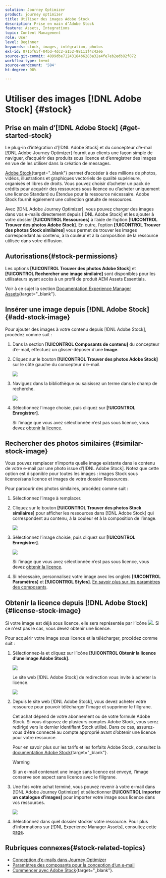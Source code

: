 ```yaml
---
solution: Journey Optimizer
product: journey optimizer
title: Utiliser des images Adobe Stock
description: Prise en main d’Adobe Stock
feature: Assets, Integrations
topic: Content Management
role: User
level: Beginner
keywords: stock, images, intégration, photos
exl-id: 0715f65f-04bd-4dc2-a152-98111f4c42e6
source-git-commit: 4899dbe71243184b6283a32a4fe7eb2edb82f872
workflow-type: tm+mt
source-wordcount: '584'
ht-degree: 98%

---
```


# Utiliser des images [!DNL Adobe Stock] {#stock}

## Prise en main d’[!DNL Adobe Stock] {#get-started-stock}

Le plug-in d’intégration d’[!DNL Adobe Stock] et du concepteur d’e-mail [!DNL Adobe Journey Optimizer] fournit aux clients une façon simple de naviguer, d’acquérir des produits sous licence et d’enregistrer des images en vue de les utiliser dans la création de messages.

[Adobe Stock](https://helpx.adobe.com/stock/get-started.html){target="_blank"} permet d’accéder à des millions de photos, vidéos, illustrations et graphiques vectoriels de qualité supérieure, organisés et libres de droits. Vous pouvez choisir d’acheter un pack de crédits pour acquérir des ressources sous licence ou d’acheter uniquement une licence Standard ou Étendue pour la ressource nécessaire. Adobe Stock fournit également une collection gratuite de ressources.

Avec [!DNL Adobe Journey Optimizer], vous pouvez charger des images dans vos e-mails directement depuis [!DNL Adobe Stock] et les ajouter à votre dossier **[!UICONTROL Ressources]** à l’aide de l’option **[!UICONTROL Trouver des photos Adobe Stock]**. En outre, l’option **[!UICONTROL Trouver des photos Stock similaires]** vous permet de trouver les images correspondant au contenu, à la couleur et à la composition de la ressource utilisée dans votre diffusion.

## Autorisations{#stock-permissions}

Les options **[!UICONTROL Trouver des photos Adobe Stock]** et **[!UICONTROL Rechercher une image similaire]** sont disponibles pour les utilisateurs ayant accès à un profil de produit AEM Assets Essentials.

Voir à ce sujet la section [Documentation Experience Manager Assets](https://experienceleague.adobe.com/docs/experience-manager-assets-essentials/help/get-started-admins/deploy-administer.html?lang=fr#add-users-to-essentials){target="_blank"}.

## Insérer une image depuis [!DNL Adobe Stock] {#add-stock-image}

Pour ajouter des images à votre contenu depuis [!DNL Adobe Stock], procédez comme suit :

1. Dans la section **[!UICONTROL Composants de contenu]** du concepteur d’e-mail, effectuez un glisser-déposer d’une **Image**.

1. Cliquez sur le bouton **[!UICONTROL Trouver des photos Adobe Stock]** sur le côté gauche du concepteur d’e-mail.

   ![](assets/stock-find-photos.png)

1. Naviguez dans la bibliothèque ou saisissez un terme dans le champ de recherche.

   ![](assets/stock-select-from-lib.png)

1. Sélectionnez l’image choisie, puis cliquez sur **[!UICONTROL Enregistrer]**.

   Si l’image que vous avez sélectionnée n’est pas sous licence, vous devez [obtenir la licence](#license-stock-image).

## Rechercher des photos similaires {#similar-stock-image}

Vous pouvez remplacer n’importe quelle image existante dans le contenu de votre e-mail par une photo issue d’[!DNL Adobe Stock]. Notez que cette option est disponible pour toutes les images : images Stock sous licence/sans licence et images de votre dossier Ressources.

Pour parcourir des photos similaires, procédez comme suit :

1. Sélectionnez l’image à remplacer.
1. Cliquez sur le bouton **[!UICONTROL Trouver des photos Stock similaires]** pour afficher les ressources dans [!DNL Adobe Stock] qui correspondent au contenu, à la couleur et à la composition de l’image.

   ![](assets/stock-similar.png)

1. Sélectionnez l’image choisie, puis cliquez sur **[!UICONTROL Enregistrer]**.

   ![](assets/stock-similar-results.png)

   Si l’image que vous avez sélectionnée n’est pas sous licence, vous devez [obtenir la licence](#license-stock-image).

1. Si nécessaire, personnalisez votre image avec les onglets **[!UICONTROL Paramètres]** et **[!UICONTROL Styles]**. [En savoir plus sur les paramètres des composants](../email/content-components.md).

## Obtenir la licence depuis [!DNL Adobe Stock] {#license-stock-image}

Si votre image est déjà sous licence, elle sera représentée par l’icône ![](assets/stock_10.png). Si ce n&#39;est pas le cas, vous devez obtenir une licence.

Pour acquérir votre image sous licence et la télécharger, procédez comme suit :

1. Sélectionnez-la et cliquez sur l’icône **[!UICONTROL Obtenir la licence d’une image Adobe Stock]**.

   ![](assets/stock-license-icon.png)

   Le site web [!DNL Adobe Stock] de redirection vous invite à acheter la licence.

   ![](assets/stock-license-photo.png)

1. Depuis le site web [!DNL Adobe Stock], vous devez acheter votre ressource pour pouvoir télécharger l’image et supprimer le filigrane.

   Cet achat dépend de votre abonnement ou de votre formule Adobe Stock. Si vous disposez de plusieurs comptes Adobe Stock, vous serez redirigé vers le dernier identifiant Stock utilisé. Dans ce cas, assurez-vous d’être connecté au compte approprié avant d’obtenir une licence pour votre ressource.

   Pour en savoir plus sur les tarifs et les forfaits Adobe Stock, consultez la [documentation Adobe Stock](https://stock.adobe.com/plans){target="_blank"}.

   >[!WARNING]
   > Si un e-mail contenant une image sans licence est envoyé, l’image conserve son aspect sans licence avec le filigrane.

1. Une fois votre achat terminé, vous pouvez revenir à votre e-mail dans [!DNL Adobe Journey Optimizer] et sélectionner **[!UICONTROL Importer un catalogue d’images]** pour importer votre image sous licence dans vos ressources.

   ![](assets/stock_6.png)

1. Sélectionnez dans quel dossier stocker votre ressource. Pour plus d’informations sur [!DNL Experience Manager Assets], consultez cette [page](assets.md#get-started-assets).

## Rubriques connexes{#stock-related-topics}

* [Conception d’e-mails dans Journey Optimizer](../email/get-started-email-design.md)
* [Paramètres des composants pour la conception d’un e-mail](../email/content-components.md)
* [Commencer avec Adobe Stock](https://helpx.adobe.com/stock/get-started.html){target="_blank"}.

